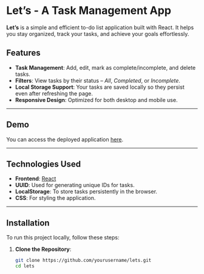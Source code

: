 # Let’s - A Task Management App

**Let’s** is a simple and efficient to-do list application built with React. It helps you stay organized, track your tasks, and achieve your goals effortlessly.

## Features

- **Task Management**: Add, edit, mark as complete/incomplete, and delete tasks.
- **Filters**: View tasks by their status – *All*, *Completed*, or *Incomplete*.
- **Local Storage Support**: Your tasks are saved locally so they persist even after refreshing the page.
- **Responsive Design**: Optimized for both desktop and mobile use.

---

## Demo

You can access the deployed application [here]((https://letss.vercel.app/)).

---

## Technologies Used

- **Frontend**: [React](https://reactjs.org/)
- **UUID**: Used for generating unique IDs for tasks.
- **LocalStorage**: To store tasks persistently in the browser.
- **CSS**: For styling the application.

---

## Installation

To run this project locally, follow these steps:

1. **Clone the Repository**:
   ```bash
   git clone https://github.com/yourusername/lets.git
   cd lets

